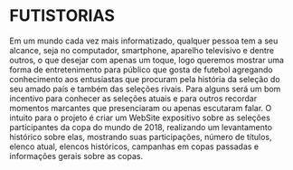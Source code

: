 # FUTISTORIAS
  Em um mundo cada vez mais informatizado, qualquer pessoa tem a seu alcance, seja no computador, smartphone, aparelho televisivo e dentre outros, o que desejar com apenas um toque, logo queremos mostrar uma forma de entretenimento para público que gosta de futebol agregando conhecimento aos entusiastas que procuram pela história da seleção do seu amado país e também das seleções rivais. Para alguns será um bom incentivo para conhecer as seleções atuais e para outros recordar momentos marcantes que presenciaram ou apenas escutaram falar. 
  O intuito para o projeto é criar um WebSite expositivo sobre as seleções participantes da copa do mundo de 2018, realizando um levantamento histórico sobre elas, mostrando suas participações, número de títulos, elenco atual, elencos históricos, campanhas em copas passadas e informações gerais sobre as copas.
